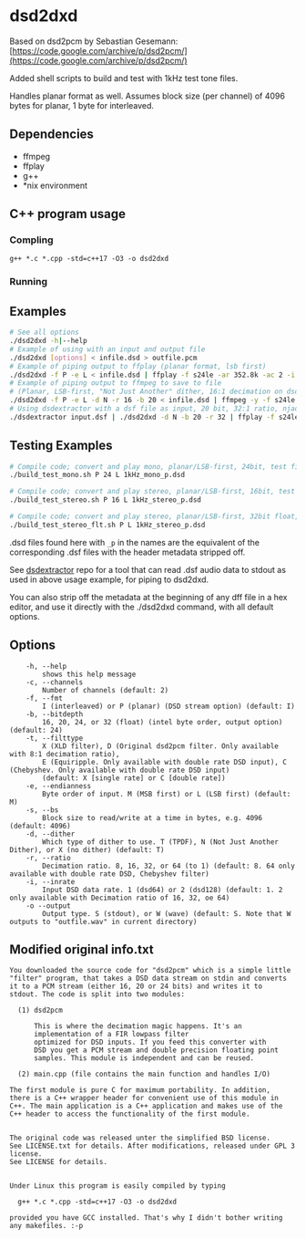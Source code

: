 # dsd2dxd

Based on dsd2pcm by Sebastian Gesemann: [https://code.google.com/archive/p/dsd2pcm/](https://code.google.com/archive/p/dsd2pcm/)

Added shell scripts to build and test with 1kHz test tone files.

Handles planar format as well. Assumes block size (per channel) of 4096 bytes for planar, 1 byte for interleaved.

## Dependencies

- ffmpeg
- ffplay
- g++
- \*nix environment

## C++ program usage

### Compling

`g++ *.c *.cpp -std=c++17 -O3 -o dsd2dxd`

### Running

## Examples

```bash
# See all options
./dsd2dxd -h|--help
# Example of using with an input and output file
./dsd2dxd [options] < infile.dsd > outfile.pcm
# Example of piping output to ffplay (planar format, lsb first)
./dsd2dxd -f P -e L < infile.dsd | ffplay -f s24le -ar 352.8k -ac 2 -i -
# Example of piping output to ffmpeg to save to file
# (Planar, LSB-first, "Not Just Another" dither, 16:1 decimation on dsd64 input file, quantized to 20 bits)
./dsd2dxd -f P -e L -d N -r 16 -b 20 < infile.dsd | ffmpeg -y -f s24le -ar 176.4k -ac 2 -i - -c:a pcm_s24le outfile.wav
# Using dsdextractor with a dsf file as input, 20 bit, 32:1 ratio, njad dither
./dsdextractor input.dsf | ./dsd2dxd -d N -b 20 -r 32 | ffplay -f s24le -ar 88.2k -ac 2 -i -
```

## Testing Examples

```bash
# Compile code; convert and play mono, planar/LSB-first, 24bit, test file
./build_test_mono.sh P 24 L 1kHz_mono_p.dsd

# Compile code; convert and play stereo, planar/LSB-first, 16bit, test file
./build_test_stereo.sh P 16 L 1kHz_stereo_p.dsd

# Compile code; convert and play stereo, planar/LSB-first, 32bit float, test file
./build_test_stereo_flt.sh P L 1kHz_stereo_p.dsd
```

.dsd files found here with `_p` in the names are the equivalent of the corresponding .dsf files with the header metadata stripped off.

See [dsdextractor](https://github.com/clone206/dsdextractor) repo for a tool that can read .dsf audio data to stdout as used in above usage example, for piping to dsd2dxd.

You can also strip off the metadata at the beginning of any dff file in a hex editor, and use it directly with the ./dsd2dxd command, with all default options.

## Options

```
    -h, --help
        shows this help message
    -c, --channels
        Number of channels (default: 2)
    -f, --fmt
        I (interleaved) or P (planar) (DSD stream option) (default: I)
    -b, --bitdepth
        16, 20, 24, or 32 (float) (intel byte order, output option) (default: 24)
    -t, --filttype
        X (XLD filter), D (Original dsd2pcm filter. Only available with 8:1 decimation ratio),
        E (Equiripple. Only available with double rate DSD input), C (Chebyshev. Only available with double rate DSD input)
        (default: X [single rate] or C [double rate])
    -e, --endianness
        Byte order of input. M (MSB first) or L (LSB first) (default: M)
    -s, --bs
        Block size to read/write at a time in bytes, e.g. 4096 (default: 4096)
    -d, --dither
        Which type of dither to use. T (TPDF), N (Not Just Another Dither), or X (no dither) (default: T)
    -r, --ratio
        Decimation ratio. 8, 16, 32, or 64 (to 1) (default: 8. 64 only available with double rate DSD, Chebyshev filter)
    -i, --inrate
        Input DSD data rate. 1 (dsd64) or 2 (dsd128) (default: 1. 2 only available with Decimation ratio of 16, 32, oe 64)
    -o --output
        Output type. S (stdout), or W (wave) (default: S. Note that W outputs to "outfile.wav" in current directory)
```

## Modified original info.txt

```
You downloaded the source code for "dsd2pcm" which is a simple little
"filter" program, that takes a DSD data stream on stdin and converts
it to a PCM stream (either 16, 20 or 24 bits) and writes it to
stdout. The code is split into two modules:

  (1) dsd2pcm

      This is where the decimation magic happens. It's an
      implementation of a FIR lowpass filter
      optimized for DSD inputs. If you feed this converter with
      DSD you get a PCM stream and double precision floating point
      samples. This module is independent and can be reused.

  (2) main.cpp (file contains the main function and handles I/O)

The first module is pure C for maximum portability. In addition,
there is a C++ wrapper header for convenient use of this module in
C++. The main application is a C++ application and makes use of the
C++ header to access the functionality of the first module.


The original code was released unter the simplified BSD license.
See LICENSE.txt for details. After modifications, released under GPL 3 license.
See LICENSE for details.


Under Linux this program is easily compiled by typing

  g++ *.c *.cpp -std=c++17 -O3 -o dsd2dxd

provided you have GCC installed. That's why I didn't bother writing
any makefiles. :-p
```

